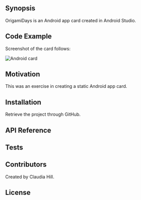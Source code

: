
## Synopsis

OrigamiDays is an Android app card created in Android Studio. 

## Code Example

Screenshot of the card follows:

![Android card](https://github.com/hillc255/OrigamiDays/blob/master/app/src/main/res/drawable/origami2.png)


## Motivation

This was an exercise in creating a static Android app card.

## Installation

Retrieve the project through GitHub.

## API Reference

## Tests

## Contributors

Created by Claudia Hill.

## License
